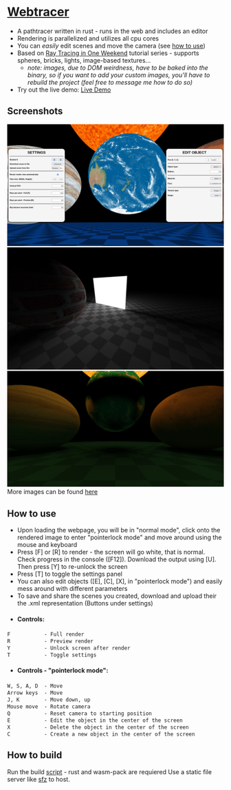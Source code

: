 # [Webtracer](https://shapur1234.github.io/raycaster/ "Link to live demo (mobile controls not supported)")
 * A pathtracer written in rust - runs in the web and includes an editor 
 * Rendering is parallelized and utilizes all cpu cores
 * You can *easily* edit scenes and move the camera (see [how to use](https://github.com/Shapur1234/Webtracer/edit/main/README.md#how-to-use))
 * Based on [Ray Tracing in One Weekend](https://raytracing.github.io/books/RayTracingInOneWeekend.html) tutorial series - supports spheres, bricks, lights, image-based textures... 
     * *note: images, due to DOM weirdness, have to be baked into the binary, so if you want to add your custom images, you'll have to rebuild the project (feel free to message me how to do so)*
 * Try out the live demo: [Live Demo](https://shapur1234.github.io/raycaster/ "Link to live demo (mobile controls not supported)")
## Screenshots
![Screenshot of the UI](/example_images/screenshot.png?raw=true "Screenshot of the UI")
![Example render 1](/example_images/1.png?raw=true "Example render 1")
![Example render 2](/example_images/2.png?raw=true "Example render 2")
More images can be found [here](/example_images/ "Screenshot folder")
## How to use
* Upon loading the webpage, you will be in "normal mode", click onto the rendered image to enter "pointerlock mode" and move around using the mouse and keyboard
* Press [F] or [R] to render - the screen will go white, that is normal. Check progress in the console ([F12]). Download the output using [U]. Then press [Y] to re-unlock the screen
* Press [T] to toggle the settings panel
* You can also edit objects ([E], [C], [X], in "pointerlock mode") and easily mess around with different parameters
* To save and share the scenes you created, download and upload their the .xml representation (Buttons under settings)
* #### Controls: 
```
F           - Full render
R           - Preview render
Y           - Unlock screen after render
T           - Toggle settings
```
* #### Controls - "pointerlock mode": 
```
W, S, A, D  - Move
Arrow keys  - Move
J, K        - Move down, up
Mouse move  - Rotate camera
Q           - Reset camera to starting position
E           - Edit the object in the center of the screen
X           - Delete the object in the center of the screen
C           - Create a new object in the center of the screen
```

## How to build
Run the build [script](/build.sh) - rust and wasm-pack are requiered
Use a static file server like [sfz](https://github.com/weihanglo/sfz) to host.
